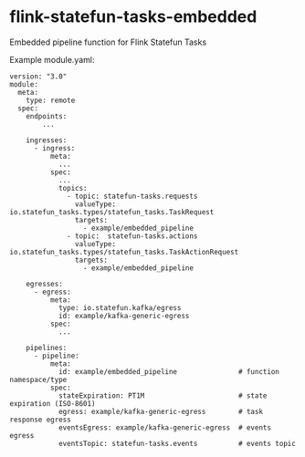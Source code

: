 # flink-statefun-tasks-embedded
Embedded pipeline function for Flink Statefun Tasks

Example module.yaml:


    version: "3.0"
    module:
      meta:
        type: remote
      spec:
        endpoints:
            ...

        ingresses:
          - ingress:
              meta:
                ...
              spec:
                ...
                topics:
                  - topic: statefun-tasks.requests
                    valueType: io.statefun_tasks.types/statefun_tasks.TaskRequest
                    targets:
                      - example/embedded_pipeline
                  - topic:  statefun-tasks.actions
                    valueType: io.statefun_tasks.types/statefun_tasks.TaskActionRequest
                    targets:
                      - example/embedded_pipeline

        egresses:
          - egress:
              meta:
                type: io.statefun.kafka/egress
                id: example/kafka-generic-egress
              spec: 
                ...

        pipelines:
          - pipeline:
              meta:
                id: example/embedded_pipeline               # function namespace/type
              spec:
                stateExpiration: PT1M                       # state expiration (ISO-8601)
                egress: example/kafka-generic-egress        # task response egress
                eventsEgress: example/kafka-generic-egress  # events egress
                eventsTopic: statefun-tasks.events          # events topic
